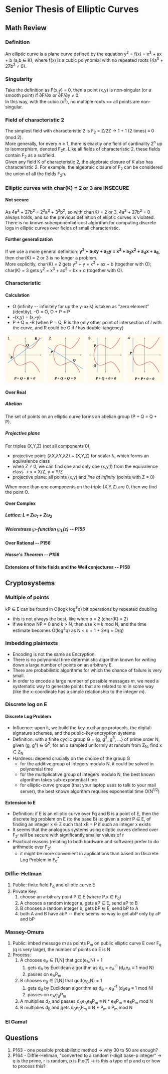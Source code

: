 # Senior Thesis of Elliptic Curves
## Math Review
### Definition
An elliptic curve is a plane curve defined by the equation y<sup>2</sup> = f(x) = x<sup>3</sup> + ax + b (a,b ∈ K), where f(x) is a cubic polynomial with no repeated roots (4a<sup>3</sup> + 27b<sup>2</sup> ≠ 0).

### Singularity
Take the definition as F(x,y) = 0, then a point (x,y) is non-singular (or a smooth point) if ∂F/∂x or ∂F/∂y ≠ 0.  
In this way, with the cubic (x<sup>3</sup>), no multiple roots == all points are non-singular.

### Field of characteristic 2
The simplest field with characteristic 2 is F<sub>2</sub> = Z/2Z -> 1 + 1 (2 times) ≡ 0 (mod 2).  
More generally, for every n ≥ 1, there is exactly one field of cardinality 2<sup>n</sup> up to isomorphism, denoted F<sub>2</sub>n. Like all fields of characteristic 2, these fields contain F<sub>2</sub> as a subfield.  
Given any field K of characteristic 2, the algebraic closure of K also has characteristic 2. For example, the algebraic closure of F<sub>2</sub> can be considered the union of all the fields F<sub>2</sub>n.  

### Elliptic curves with char(K) = 2 or 3 are INSECURE
#### Not secure
As 4a<sup>3</sup> + 27b<sup>2</sup> = 2<sup>2</sup>a<sup>3</sup> + 3<sup>3</sup>b<sup>2</sup>, so with char(K) = 2 or 3, 4a<sup>3</sup> + 27b<sup>2</sup> = 0 always holds, and so the previous definition of elliptic curves is violated.  
There is no known subexponential-cost algorithm for computing discrete logs in elliptic curves over fields of small characteristic.
#### Further generalization
If we use a more general definition: **y<sup>2</sup> + a<sub>1</sub>xy + a<sub>3</sub>y = x<sup>3</sup> + a<sub>2</sub>x<sup>2</sup> + a<sub>4</sub>x + a<sub>6</sub>**, then char(K) = 2 or 3 is no longer a problem.  
More explicitly, char(K) = 2 gets y<sup>2</sup> + y = x<sup>3</sup> + ax + b (together with O); char(K) = 3 gets y<sup>2</sup> = x<sup>3</sup> + ax<sup>2</sup> + bx + c (together with O).

### Characteristic
#### Calculation
* O (infinity -- infinitely far up the y-axis) is taken as "zero element" (identity), -O = O, O + P = P
* -(x,y) = (x,-y)
* P + Q = -R (when P = Q, R is the only other point of intersection of *l* with the curve, and R could be O if *l* has double-tangency)
<div>
    <img src="./EC-Calculation.png" alt="Different Cases"/>
</div>

#### Over Real
##### Abelian
The set of points on an elliptic curve forms an abelian group (P + Q = Q + P).
##### Projective plane
For triples (X,Y,Z) (not all components 0),
* projective point: (λX,λY,λZ) ~ (X,Y,Z) for scalar λ, which forms an equivalence class
* when Z ≠ 0, we can find one and only one (x,y,1) from the equivalence class -> x = X/Z, y = Y/Z
* projective plane: all points (x,y) and *line at infinity* (points with Z = 0)

When more than one components on the triple (X,Y,Z) are 0, then we find the point O.
#### Over Complex
##### Lattice: L = Zω<sub>1</sub> + Zω<sub>2</sub>
##### Weierstrass ℘-function ℘<sub>L</sub>(z) -- P155
#### Over Rational -- P156
##### Hasse's Theorem -- P158
#### Extensions of finite fields and the Weil conjectures -- P158

## Cryptosystems
### Multiple of points
kP ∈ E can be found in O(logk log<sup>3</sup>q) bit operations by repeated doubling
* this is not always the best, like when p = 2 (char(K) = 2)
* if we know NP = 0 and k > N, then use k ≡ k mod N, and the time estimate becomes O(log<sup>4</sup>q) as N < q + 1 + 2√q = O(q)

### Imbedding plaintexts
* Encoding is not the same as Encryption.
* There is no polynomial time deterministic algorithm known for writing down a large number of points on an arbitrary E.
* There are probabilistic algorithms for which the chance of failure is very small.
* In order to encode a large number of possible messages *m*, we need a systematic way to generate points that are related to *m* in some way (like the x-coordinate has a simple relationship to the integer *m*).

### Discrete log on E
#### Discrete Log Problem
* Influence: upon it, we build the key-exchange protocols, the digital-signature schemes, and the public-key encryption systems
* Definition: with a finite cyclic group G = {g, g<sup>2</sup>, g<sup>3</sup>, ...} of prime order N, given (g, g<sup>x</sup>) ∈ G<sup>2</sup>, for an x sampled uniformly at random from Z<sub>N</sub>, find x ∈ Z<sub>N</sub>
* Hardness: depend crucially on the choice of the group G
  * for the additive group of integers modulo N, it could be solved in polynomial time
  * for the multiplicative group of integers modulo N, the best known algorithm takes sub-exponential time
  * for elliptic-curve groups (that your laptop uses to talk to your mail server), the best known algorithm requires exponential time O(N<sup>1/2</sup>)
#### Extension to E
* Definition: if E is an elliptic curve over F<sun>q</sub> and B is a point of E, then the discrete log problem on E (to the base B) is: given a point P ∈ E, of finding an integer x ∈ Z such that xB = P if such an integer x exists
* It seems that the analogous systems using elliptic curves defined over F<sub>2<sup>r</sup></sub> will be secure with significantly smaller values of r
* Practical reasons (relating to both hardware and software) prefer to do arithmetic over F<sub>2<sup>r</sup></sub>
  * it might be more convenient in applications than based on Discrete Log Problem in F<sub>q</sub><sup>*</sup>

### Diffie-Hellman
1. Public: finite field F<sub>q</sub> and elliptic curve E
2. Private Key:  
    1. choose an arbitrary point P ∈ E (where P.x ∈ F<sub>q</sub>)
    2. A chooses a random integer a, gets aP ∈ E, send aP to B
    3. B chooses a random integer b, gets bP ∈ E, send bP to A
    4. both A and B have abP -- there seems no way to get abP only by aP and bP

### Massey-Omura
1. Public: imbed message *m* as points P<sub>m</sub> on public elliptic curve E over F<sub>q</sub> (q is very large), the number of points on E is N
2. Process:
    1. A chooses e<sub>A</sub> ∈ [1,N] that gcd(e<sub>A</sub>,N) = 1
        1. gets d<sub>A</sub> by Euclidean algorithm as d<sub>A</sub> = e<sub>A</sub><sup>-1</sup> (d<sub>A</sub>e<sub>A</sub> ≡ 1 mod N)
        2. passes on e<sub>A</sub>P<sub>m</sub>
    2. B chooses e<sub>B</sub> ∈ [1,N] that gcd(e<sub>B</sub>,N) = 1
        1. gets d<sub>B</sub> by Euclidean algorithm as d<sub>B</sub> = e<sub>B</sub><sup>-1</sup> (d<sub>B</sub>e<sub>B</sub> ≡ 1 mod N)
        2. passes on e<sub>A</sub>e<sub>B</sub>P<sub>m</sub>
    3. A multiplies d<sub>A</sub> and passes d<sub>A</sub>e<sub>A</sub>e<sub>B</sub>P<sub>m</sub> ≡ N * e<sub>B</sub>P<sub>m</sub> ≡ e<sub>B</sub>P<sub>m</sub> mod N
    4. B multiplies d<sub>B</sub> and gets d<sub>B</sub>e<sub>B</sub>P<sub>m</sub> ≡ N * P<sub>m</sub> ≡ P<sub>m</sub> mod N

### El Gamal

## Questions
1. P163 - one possible probabilistic method -> why 30 to 50 are enough?
2. P164 - Diffie-Hellman, "converted to a random r-digit base-p integer" -> q is the prime, r is random, p is P.x(?) -> is this a typo of p and q or how to process this?
